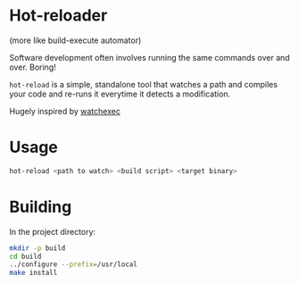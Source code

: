 # Hot-reloader
(more like build-execute automator)

Software development often involves running the same commands over and over. Boring!

`hot-reload` is a simple, standalone tool that watches a path and compiles your code and re-runs it everytime it detects a modification.

Hugely inspired by [watchexec](https://github.com/watchexec/watchexec)

# Usage

```sh
hot-reload <path to watch> <build script> <target binary>
```

# Building

In the project directory:
```sh
mkdir -p build
cd build
../configure --prefix=/usr/local
make install
```

